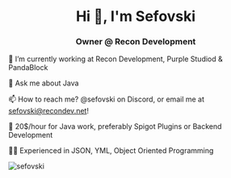 <h1 align="center">Hi 👋, I'm Sefovski</h1>
<h3 align="center">Owner @ Recon Development</h3>


🔭 I’m currently working at Recon Development, Purple Studiod & PandaBlock

💬 Ask me about Java

📫 How to reach me? @sefovski on Discord, or email me at sefovski@recondev.net!

🌌 20$/hour for Java work, preferably Spigot Plugins or Backend Development

🧑‍💻 Experienced in JSON, YML, Object Oriented Programming 

<p align="left"> <img src="https://komarev.com/ghpvc/?username=sefovski&label=Profile%20views&color=0e75b6&style=flat" alt="sefovski" /> </p>
